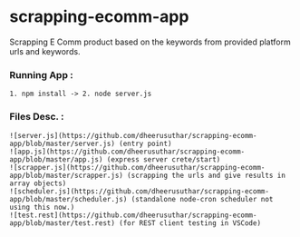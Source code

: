 # scrapping-ecomm-app
Scrapping E Comm product based on the keywords from provided platform urls and keywords.

### Running App : 
    1. npm install -> 2. node server.js
### Files Desc. : 
    ![server.js](https://github.com/dheerusuthar/scrapping-ecomm-app/blob/master/server.js) (entry point)
    ![app.js](https://github.com/dheerusuthar/scrapping-ecomm-app/blob/master/app.js) (express server crete/start)
    ![scrapper.js](https://github.com/dheerusuthar/scrapping-ecomm-app/blob/master/scrapper.js) (scrapping the urls and give results in array objects)
    ![scheduler.js](https://github.com/dheerusuthar/scrapping-ecomm-app/blob/master/scheduler.js) (standalone node-cron scheduler not using this now.)
    ![test.rest](https://github.com/dheerusuthar/scrapping-ecomm-app/blob/master/test.rest) (for REST client testing in VSCode)
